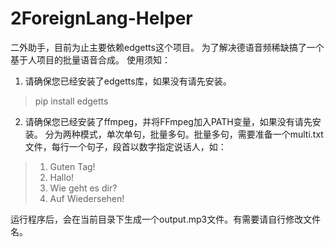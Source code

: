 # 2ForeignLang-Helper
二外助手，目前为止主要依赖edgetts这个项目。
为了解决德语音频稀缺搞了一个基于人项目的批量语音合成。
使用须知：
1. 请确保您已经安装了edgetts库，如果没有请先安装。

> pip install edgetts

2. 请确保您已经安装了ffmpeg，并将FFmpeg加入PATH变量，如果没有请先安装。
分为两种模式，单次单句，批量多句。批量多句，需要准备一个multi.txt文件，每行一个句子，段首以数字指定说话人，如：

>1. Guten Tag!
>2. Hallo!
>3. Wie geht es dir?
>4. Auf Wiedersehen!


运行程序后，会在当前目录下生成一个output.mp3文件。有需要请自行修改文件名。